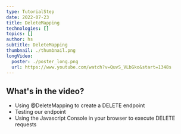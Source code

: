 ```yaml
---
type: TutorialStep
date: 2022-07-23
title: DeleteMapping
technologies: []
topics: []
author: hs
subtitle: DeleteMapping
thumbnail: ./thumbnail.png
longVideo:
  poster: ./poster_long.png
  url: https://www.youtube.com/watch?v=QuvS_VLbGko&start=1348s
---
```


## What's in the video?

* Using @DeleteMapping to create a DELETE endpoint
* Testing our endpoint
* Using the Javascript Console in your browser to execute DELETE requests